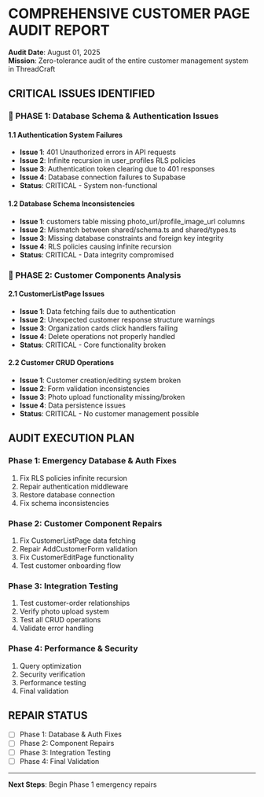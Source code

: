 # COMPREHENSIVE CUSTOMER PAGE AUDIT REPORT
**Audit Date**: August 01, 2025  
**Mission**: Zero-tolerance audit of the entire customer management system in ThreadCraft

## CRITICAL ISSUES IDENTIFIED

### 🚨 PHASE 1: Database Schema & Authentication Issues

#### 1.1 Authentication System Failures
- **Issue 1**: 401 Unauthorized errors in API requests
- **Issue 2**: Infinite recursion in user_profiles RLS policies
- **Issue 3**: Authentication token clearing due to 401 responses
- **Issue 4**: Database connection failures to Supabase
- **Status**: CRITICAL - System non-functional

#### 1.2 Database Schema Inconsistencies
- **Issue 1**: customers table missing photo_url/profile_image_url columns
- **Issue 2**: Mismatch between shared/schema.ts and shared/types.ts
- **Issue 3**: Missing database constraints and foreign key integrity
- **Issue 4**: RLS policies causing infinite recursion
- **Status**: CRITICAL - Data integrity compromised

### 🚨 PHASE 2: Customer Components Analysis

#### 2.1 CustomerListPage Issues
- **Issue 1**: Data fetching fails due to authentication
- **Issue 2**: Unexpected customer response structure warnings
- **Issue 3**: Organization cards click handlers failing
- **Issue 4**: Delete operations not properly handled
- **Status**: CRITICAL - Core functionality broken

#### 2.2 Customer CRUD Operations
- **Issue 1**: Customer creation/editing system broken
- **Issue 2**: Form validation inconsistencies
- **Issue 3**: Photo upload functionality missing/broken
- **Issue 4**: Data persistence issues
- **Status**: CRITICAL - No customer management possible

## AUDIT EXECUTION PLAN

### Phase 1: Emergency Database & Auth Fixes
1. Fix RLS policies infinite recursion
2. Repair authentication middleware
3. Restore database connection
4. Fix schema inconsistencies

### Phase 2: Customer Component Repairs
1. Fix CustomerListPage data fetching
2. Repair AddCustomerForm validation
3. Fix CustomerEditPage functionality
4. Test customer onboarding flow

### Phase 3: Integration Testing
1. Test customer-order relationships
2. Verify photo upload system
3. Test all CRUD operations
4. Validate error handling

### Phase 4: Performance & Security
1. Query optimization
2. Security verification
3. Performance testing
4. Final validation

## REPAIR STATUS
- [ ] Phase 1: Database & Auth Fixes
- [ ] Phase 2: Component Repairs  
- [ ] Phase 3: Integration Testing
- [ ] Phase 4: Final Validation

---
**Next Steps**: Begin Phase 1 emergency repairs